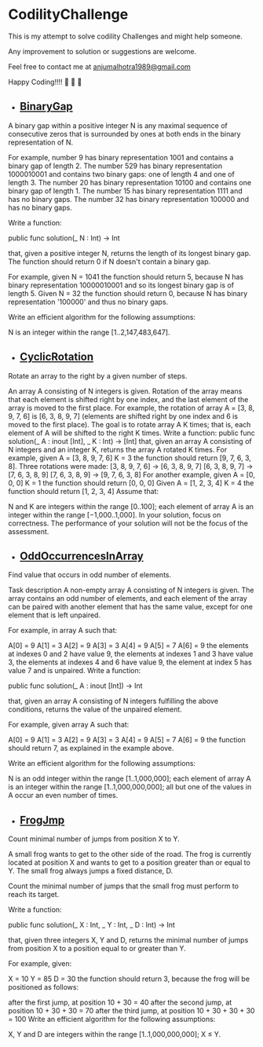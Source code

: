 # CodilityChallenge


This is my attempt to solve codility Challenges and might help someone.

Any improvement to solution or suggestions are welcome.

Feel free to contact me at anjumalhotra1989@gmail.com

Happy Coding!!!! 🙂 🙂 🙂

* ## [BinaryGap](https://github.com/aMalhotra19/CodilityChallenge/tree/main/BinaryGap)

A binary gap within a positive integer N is any maximal sequence of consecutive zeros that is surrounded by ones at both ends in the binary representation of N.

For example, number 9 has binary representation 1001 and contains a binary gap of length 2. The number 529 has binary representation 1000010001 and contains two binary gaps: one of length 4 and one of length 3. The number 20 has binary representation 10100 and contains one binary gap of length 1. The number 15 has binary representation 1111 and has no binary gaps. The number 32 has binary representation 100000 and has no binary gaps.

Write a function:

public func solution(_ N : Int) -> Int

that, given a positive integer N, returns the length of its longest binary gap. The function should return 0 if N doesn't contain a binary gap.

For example, given N = 1041 the function should return 5, because N has binary representation 10000010001 and so its longest binary gap is of length 5. Given N = 32 the function should return 0, because N has binary representation '100000' and thus no binary gaps.

Write an efficient algorithm for the following assumptions:

N is an integer within the range [1..2,147,483,647].

*  ## [CyclicRotation](https://github.com/aMalhotra19/CodilityChallenge/tree/main/CyclicRotation)
Rotate an array to the right by a given number of steps.

An array A consisting of N integers is given. Rotation of the array means that each element is shifted right by one index, and the last element of the array is moved to the first place. For example, the rotation of array A = [3, 8, 9, 7, 6] is [6, 3, 8, 9, 7] (elements are shifted right by one index and 6 is moved to the first place). The goal is to rotate array A K times; that is, each element of A will be shifted to the right K times. Write a function: public func solution(_ A : inout [Int], _ K : Int) -> [Int] that, given an array A consisting of N integers and an integer K, returns the array A rotated K times. For example, given A = [3, 8, 9, 7, 6] K = 3 the function should return [9, 7, 6, 3, 8]. Three rotations were made: [3, 8, 9, 7, 6] -> [6, 3, 8, 9, 7] [6, 3, 8, 9, 7] -> [7, 6, 3, 8, 9] [7, 6, 3, 8, 9] -> [9, 7, 6, 3, 8] For another example, given A = [0, 0, 0] K = 1 the function should return [0, 0, 0] Given A = [1, 2, 3, 4] K = 4 the function should return [1, 2, 3, 4] Assume that:

N and K are integers within the range [0..100];
each element of array A is an integer within the range [−1,000..1,000]. In your solution, focus on correctness. The performance of your solution will not be the focus of the assessment.

*  ## [OddOccurrencesInArray](https://github.com/aMalhotra19/CodilityChallenge/tree/main/OddOccurrencesInArray)
Find value that occurs in odd number of elements.

Task description
A non-empty array A consisting of N integers is given. The array contains an odd number of elements, and each element of the array can be paired with another element that has the same value, except for one element that is left unpaired.

For example, in array A such that:

  A[0] = 9  A[1] = 3  A[2] = 9
  A[3] = 3  A[4] = 9  A[5] = 7
  A[6] = 9
the elements at indexes 0 and 2 have value 9,
the elements at indexes 1 and 3 have value 3,
the elements at indexes 4 and 6 have value 9,
the element at index 5 has value 7 and is unpaired.
Write a function:

public func solution(_ A : inout [Int]) -> Int

that, given an array A consisting of N integers fulfilling the above conditions, returns the value of the unpaired element.

For example, given array A such that:

  A[0] = 9  A[1] = 3  A[2] = 9
  A[3] = 3  A[4] = 9  A[5] = 7
  A[6] = 9
the function should return 7, as explained in the example above.

Write an efficient algorithm for the following assumptions:

N is an odd integer within the range [1..1,000,000];
each element of array A is an integer within the range [1..1,000,000,000];
all but one of the values in A occur an even number of times.


*  ## [FrogJmp](https://github.com/aMalhotra19/CodilityChallenge/tree/main/FrogJmp)
Count minimal number of jumps from position X to Y.

A small frog wants to get to the other side of the road. The frog is currently located at position X and wants to get to a position greater than or equal to Y. The small frog always jumps a fixed distance, D.

Count the minimal number of jumps that the small frog must perform to reach its target.

Write a function:

public func solution(_ X : Int, _ Y : Int, _ D : Int) -> Int

that, given three integers X, Y and D, returns the minimal number of jumps from position X to a position equal to or greater than Y.

For example, given:

  X = 10
  Y = 85
  D = 30
the function should return 3, because the frog will be positioned as follows:

after the first jump, at position 10 + 30 = 40
after the second jump, at position 10 + 30 + 30 = 70
after the third jump, at position 10 + 30 + 30 + 30 = 100
Write an efficient algorithm for the following assumptions:

X, Y and D are integers within the range [1..1,000,000,000];
X ≤ Y.



